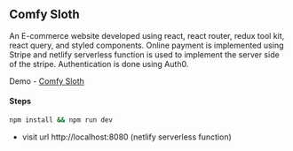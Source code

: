 ## Comfy Sloth

An E-commerce website developed using react, react router, redux tool kit, react query, and styled components. Online payment is implemented using Stripe and netlify serverless function is used to implement the server side of the stripe. Authentication is done using Auth0.

Demo - [Comfy Sloth](https://ashlynz-comfy-sloth.netlify.app)

#### Steps

```sh
npm install && npm run dev
```

- visit url http://localhost:8080 (netlify serverless function)
